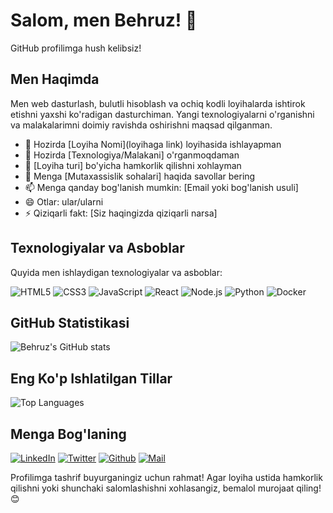 # Salom, men Behruz! 👋

GitHub profilimga hush kelibsiz!

## Men Haqimda

Men web dasturlash, bulutli hisoblash va ochiq kodli loyihalarda ishtirok etishni yaxshi ko'radigan dasturchiman. Yangi texnologiyalarni o'rganishni va malakalarimni doimiy ravishda oshirishni maqsad qilganman.

- 🔭 Hozirda [Loyiha Nomi](loyihaga link) loyihasida ishlayapman
- 🌱 Hozirda [Texnologiya/Malakani] o'rganmoqdaman
- 👯 [Loyiha turi] bo'yicha hamkorlik qilishni xohlayman
- 💬 Menga [Mutaxassislik sohalari] haqida savollar bering
- 📫 Menga qanday bog'lanish mumkin: [Email yoki bog'lanish usuli]
- 😄 Otlar: ular/ularni
- ⚡ Qiziqarli fakt: [Siz haqingizda qiziqarli narsa]

## Texnologiyalar va Asboblar

Quyida men ishlaydigan texnologiyalar va asboblar:

![HTML5](https://img.shields.io/badge/HTML5-E34F26?style=for-the-badge&logo=html5&logoColor=white)
![CSS3](https://img.shields.io/badge/CSS3-1572B6?style=for-the-badge&logo=css3&logoColor=white)
![JavaScript](https://img.shields.io/badge/JavaScript-F7DF1E?style=for-the-badge&logo=javascript&logoColor=black)
![React](https://img.shields.io/badge/React-20232A?style=for-the-badge&logo=react&logoColor=61DAFB)
![Node.js](https://img.shields.io/badge/Node.js-339933?style=for-the-badge&logo=nodedotjs&logoColor=white)
![Python](https://img.shields.io/badge/Python-3776AB?style=for-the-badge&logo=python&logoColor=white)
![Docker](https://img.shields.io/badge/Docker-2496ED?style=for-the-badge&logo=docker&logoColor=white)

## GitHub Statistikasi

![Behruz's GitHub stats](https://github-readme-stats.vercel.app/api?username=Behruz22&show_icons=true&theme=radical)

## Eng Ko'p Ishlatilgan Tillar

![Top Languages](https://github-readme-stats.vercel.app/api/top-langs/?username=Behruz22&layout=compact&theme=radical)

## Menga Bog'laning

[![LinkedIn](https://img.shields.io/badge/LinkedIn-0A66C2?style=for-the-badge&logo=linkedin&logoColor=white)](https://www.linkedin.com/in/behruz-tuxtayev-50560b29b)
[![Twitter](https://img.shields.io/badge/Twitter-1DA1F2?style=for-the-badge&logo=twitter&logoColor=white)](https://x.com/BehruzTuxtayev)
[![Github](https://img.shields.io/badge/GitHub-181717?style=flat&logo=github&logoColor=white)](https://github.com/Behruz22)
[![Mail](https://img.shields.io/badge/Gmail-EA4335?style=flat&logo=gmail&logoColor=white)](https://mail.google.com/mail/u/0/#inbox)

Profilimga tashrif buyurganingiz uchun rahmat! Agar loyiha ustida hamkorlik qilishni yoki shunchaki salomlashishni xohlasangiz, bemalol murojaat qiling! 😊
